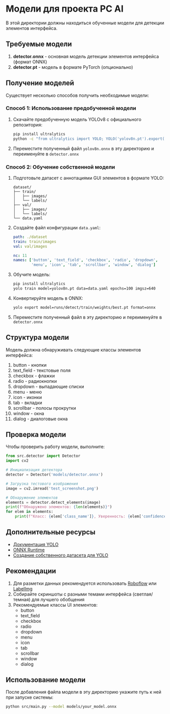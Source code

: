 # Модели для проекта PC AI

В этой директории должны находиться обученные модели для детекции элементов интерфейса.

## Требуемые модели

1. **detector.onnx** - основная модель детекции элементов интерфейса (формат ONNX)
2. **detector.pt** - модель в формате PyTorch (опционально)

## Получение моделей

Существует несколько способов получить необходимые модели:

### Способ 1: Использование предобученной модели

1. Скачайте предобученную модель YOLOv8 с официального репозитория:
   ```bash
   pip install ultralytics
   python -c "from ultralytics import YOLO; YOLO('yolov8n.pt').export(format='onnx')"
   ```

2. Переместите полученный файл `yolov8n.onnx` в эту директорию и переименуйте в `detector.onnx`

### Способ 2: Обучение собственной модели

1. Подготовьте датасет с аннотациями GUI элементов в формате YOLO:
   ```
   dataset/
   ├── train/
   │   ├── images/
   │   └── labels/
   ├── val/
   │   ├── images/
   │   └── labels/
   └── data.yaml
   ```

2. Создайте файл конфигурации `data.yaml`:
   ```yaml
   path: ./dataset
   train: train/images
   val: val/images
   
   nc: 11
   names: ['button', 'text_field', 'checkbox', 'radio', 'dropdown', 
           'menu', 'icon', 'tab', 'scrollbar', 'window', 'dialog']
   ```

3. Обучите модель:
   ```bash
   pip install ultralytics
   yolo train model=yolov8n.pt data=data.yaml epochs=100 imgsz=640
   ```

4. Конвертируйте модель в ONNX:
   ```bash
   yolo export model=runs/detect/train/weights/best.pt format=onnx
   ```

5. Переместите полученный файл в эту директорию и переименуйте в `detector.onnx`

## Структура модели

Модель должна обнаруживать следующие классы элементов интерфейса:
1. button - кнопки
2. text_field - текстовые поля
3. checkbox - флажки
4. radio - радиокнопки
5. dropdown - выпадающие списки
6. menu - меню
7. icon - иконки
8. tab - вкладки
9. scrollbar - полосы прокрутки
10. window - окна
11. dialog - диалоговые окна

## Проверка модели

Чтобы проверить работу модели, выполните:

```python
from src.detector import Detector
import cv2

# Инициализация детектора
detector = Detector('models/detector.onnx')

# Загрузка тестового изображения
image = cv2.imread('test_screenshot.png')

# Обнаружение элементов
elements = detector.detect_elements(image)
print(f"Обнаружено элементов: {len(elements)}")
for elem in elements:
    print(f"Класс: {elem['class_name']}, Уверенность: {elem['confidence']:.2f}")
```

## Дополнительные ресурсы

- [Документация YOLO](https://docs.ultralytics.com/)
- [ONNX Runtime](https://onnxruntime.ai/)
- [Создание собственного датасета для YOLO](https://docs.ultralytics.com/datasets/)

## Рекомендации

1. Для разметки данных рекомендуется использовать [Roboflow](https://roboflow.com/) или [LabelImg](https://github.com/tzutalin/labelImg)
2. Собирайте скриншоты с разными темами интерфейса (светлая/темная) для лучшего обобщения
3. Рекомендуемые классы UI элементов:
   - button
   - text_field
   - checkbox
   - radio
   - dropdown
   - menu
   - icon
   - tab
   - scrollbar
   - window
   - dialog

## Использование модели

После добавления файла модели в эту директорию укажите путь к ней при запуске системы:

```bash
python src/main.py --model models/your_model.onnx
``` 